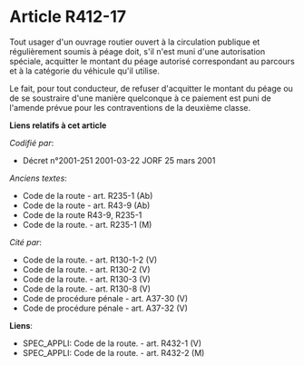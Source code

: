 # Article R412-17

Tout usager d'un ouvrage routier ouvert à la circulation publique et régulièrement soumis à péage doit, s'il n'est muni d'une
autorisation spéciale, acquitter le montant du péage autorisé correspondant au parcours et à la catégorie du véhicule qu'il
utilise.

Le fait, pour tout conducteur, de refuser d'acquitter le montant du péage ou de se soustraire d'une manière quelconque à ce
paiement est puni de l'amende prévue pour les contraventions de la deuxième classe.

**Liens relatifs à cet article**

_Codifié par_:

  - Décret n°2001-251 2001-03-22 JORF 25 mars 2001

_Anciens textes_:

  - Code de la route - art. R235-1 (Ab)
  - Code de la route - art. R43-9 (Ab)
  - Code de la route R43-9, R235-1
  - Code de la route. - art. R235-1 (M)

_Cité par_:

  - Code de la route. - art. R130-1-2 (V)
  - Code de la route. - art. R130-2 (V)
  - Code de la route. - art. R130-3 (V)
  - Code de la route. - art. R130-8 (V)
  - Code de procédure pénale - art. A37-30 (V)
  - Code de procédure pénale - art. A37-32 (V)

**Liens**:

  - SPEC_APPLI: Code de la route. - art. R432-1 (V)
  - SPEC_APPLI: Code de la route. - art. R432-2 (M)
